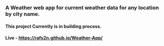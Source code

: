 ### A Weather web app for current weather data for any location by city name.

#### This project Currently is in building process.

#### Live - https://rafs2n.github.io/Weather-App/
